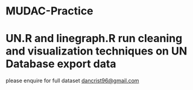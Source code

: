 # MUDAC-Practice
# UN.R and linegraph.R run cleaning and visualization techniques on UN Database export data
please enquire for full dataset dancrist96@gmail.com
